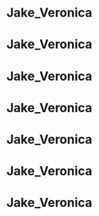 # Jake_Veronica
# Jake_Veronica
# Jake_Veronica
# Jake_Veronica
# Jake_Veronica
# Jake_Veronica
# Jake_Veronica
